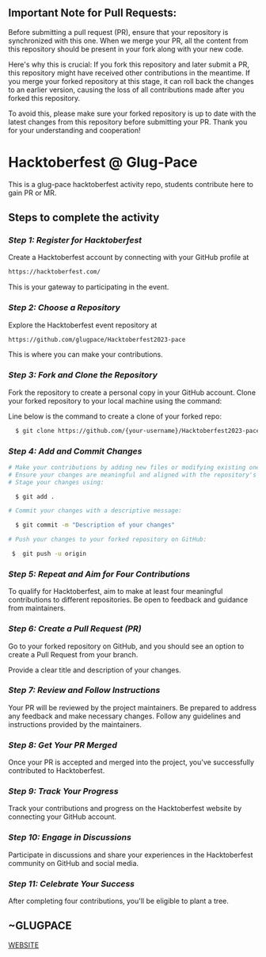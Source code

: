 ## Important Note for Pull Requests:
Before submitting a pull request (PR), ensure that your repository is synchronized with this one. When we merge your PR, all the content from this repository should be present in your fork along with your new code.

Here's why this is crucial: If you fork this repository and later submit a PR, this repository might have received other contributions in the meantime. If you merge your forked repository at this stage, it can roll back the changes to an earlier version, causing the loss of all contributions made after you forked this repository.

To avoid this, please make sure your forked repository is up to date with the latest changes from this repository before submitting your PR. Thank you for your understanding and cooperation!

# Hacktoberfest @ Glug-Pace

This is a glug-pace hacktoberfest activity repo, students contribute here to gain PR or MR.

## Steps to complete the activity



### *Step 1: Register for Hacktoberfest*

 Create a Hacktoberfest account by connecting with your GitHub profile at 
  ```bash
  https://hacktoberfest.com/
  ```
 This is your gateway to participating in the event.



### *Step 2: Choose a Repository*

Explore the Hacktoberfest event repository at
  ```bash
  https://github.com/glugpace/Hacktoberfest2023-pace
  ```
This is where you can make your contributions.



### *Step 3: Fork and Clone the Repository*

 Fork the repository to create a personal copy in your GitHub account.
 Clone your forked repository to your local machine using the command:

 Line below is the command to create a clone of your forked repo:

```bash
  $ git clone https://github.com/{your-username}/Hacktoberfest2023-pace
```


### *Step 4: Add and Commit Changes*
```bash
# Make your contributions by adding new files or modifying existing ones.
# Ensure your changes are meaningful and aligned with the repository's purpose.
# Stage your changes using:

  $ git add .

# Commit your changes with a descriptive message:

  $ git commit -m "Description of your changes"

# Push your changes to your forked repository on GitHub:

 $  git push -u origin


```



### *Step 5: Repeat and Aim for Four Contributions*

 To qualify for Hacktoberfest, aim to make at least four meaningful contributions to different repositories.
 Be open to feedback and guidance from maintainers.



### *Step 6: Create a Pull Request (PR)*

 Go to your forked repository on GitHub, and you should see an option to create a Pull Request from your branch.

 Provide a clear title and description of your changes.



### *Step 7: Review and Follow Instructions*

 Your PR will be reviewed by the project maintainers. 
 Be prepared to address any feedback and make necessary changes.
 Follow any guidelines and instructions provided by the maintainers.



### *Step 8: Get Your PR Merged*

 Once your PR is accepted and merged into the project, you've successfully contributed to Hacktoberfest.



### *Step 9: Track Your Progress*

 Track your contributions and progress on the Hacktoberfest website by connecting your GitHub account.



### *Step 10: Engage in Discussions*

Participate in discussions and share your experiences in the Hacktoberfest community on GitHub and social media.



### *Step 11: Celebrate Your Success*

 After completing four contributions, you'll be eligible to  plant a tree.




## ~GLUGPACE

[WEBSITE](http://glugpace.org/)
